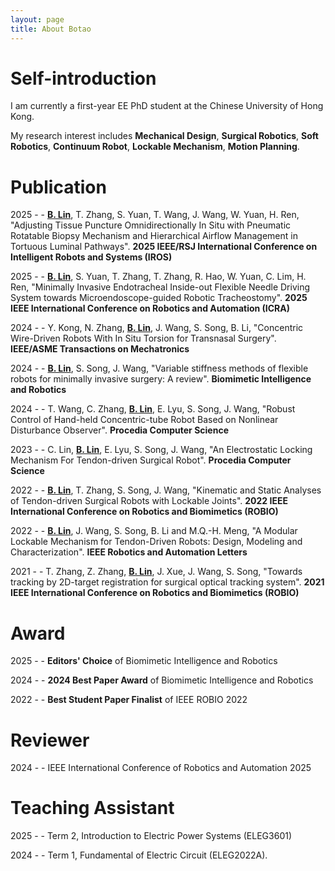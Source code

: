 ```yaml
---
layout: page
title: About Botao
---
```

# Self-introduction
I am currently a first-year EE PhD student at the Chinese University of Hong Kong.

My research interest includes **Mechanical Design**, **Surgical Robotics**, **Soft Robotics**, **Continuum Robot**, **Lockable Mechanism**, **Motion Planning**.

# Publication
2025 \- \- **<u>B. Lin</u>**, T. Zhang, S. Yuan, T. Wang, J. Wang, W. Yuan, H. Ren, "Adjusting Tissue Puncture Omnidirectionally In Situ with Pneumatic Rotatable Biopsy Mechanism and Hierarchical Airflow Management in Tortuous Luminal Pathways". **2025 IEEE/RSJ International Conference on Intelligent Robots and Systems (IROS)**

2025 \- \- **<u>B. Lin</u>**, S. Yuan, T. Zhang, T. Zhang, R. Hao, W. Yuan, C. Lim, H. Ren, "Minimally Invasive Endotracheal Inside-out Flexible Needle Driving System towards Microendoscope-guided Robotic Tracheostomy". **2025 IEEE International Conference on Robotics and Automation (ICRA)**

2024 \- \- Y. Kong, N. Zhang, **<u>B. Lin</u>**, J. Wang, S. Song, B. Li, "Concentric Wire-Driven Robots With In Situ Torsion for Transnasal Surgery". **IEEE/ASME Transactions on Mechatronics**

2024 \- \- **<u>B. Lin</u>**, S. Song, J. Wang, "Variable stiffness methods of flexible robots for minimally invasive surgery: A review". **Biomimetic Intelligence and Robotics**

2024 \- \- T. Wang, C. Zhang, **<u>B. Lin</u>**, E. Lyu, S. Song, J. Wang, "Robust Control of Hand-held Concentric-tube Robot Based on Nonlinear Disturbance Observer". **Procedia Computer Science**

2023 \- \- C. Lin, **<u>B. Lin</u>**, E. Lyu, S. Song, J. Wang, "An Electrostatic Locking Mechanism For Tendon-driven Surgical Robot". **Procedia Computer Science**

2022 \- \- **<u>B. Lin</u>**, T. Zhang, S. Song, J. Wang, "Kinematic and Static Analyses of Tendon-driven Surgical Robots with Lockable Joints". **2022 IEEE International Conference on Robotics and Biomimetics (ROBIO)**

2022 \- \- **<u>B. Lin</u>**, J. Wang, S. Song, B. Li and M.Q.-H. Meng, "A Modular Lockable Mechanism for Tendon-Driven Robots: Design, Modeling and Characterization". **IEEE Robotics and Automation Letters**

2021 \- \- T. Zhang, Z. Zhang, **<u>B. Lin</u>**, J. Xue, J. Wang, S. Song, "Towards tracking by 2D-target registration for surgical optical tracking system". **2021 IEEE International Conference on Robotics and Biomimetics (ROBIO)**

# Award
2025 \- \- **Editors' Choice** of Biomimetic Intelligence and Robotics

2024 \- \- **2024 Best Paper Award** of Biomimetic Intelligence and Robotics

2022 \- \- **Best Student Paper Finalist** of IEEE ROBIO 2022 

# Reviewer
2024 \- \- IEEE International Conference of Robotics and Automation 2025

# Teaching Assistant
2025 \- \- Term 2, Introduction to Electric Power Systems (ELEG3601)

2024 \- \- Term 1, Fundamental of Electric Circuit (ELEG2022A).

